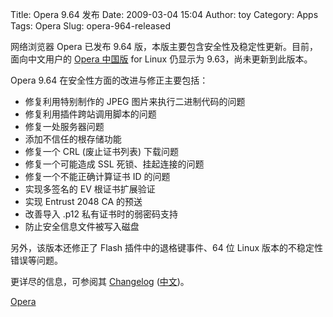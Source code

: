 Title: Opera 9.64 发布
Date: 2009-03-04 15:04
Author: toy
Category: Apps
Tags: Opera
Slug: opera-964-released

网络浏览器 Opera 已发布 9.64
版，本版主要包含安全性及稳定性更新。目前，面向中文用户的 [Opera
中国版](http://www.operachina.com/linux/) for Linux 仍显示为
9.63，尚未更新到此版本。

Opera 9.64 在安全性方面的改进与修正主要包括：

-   修复利用特别制作的 JPEG 图片来执行二进制代码的问题
-   修复利用插件跨站调用脚本的问题
-   修复一处服务器问题
-   添加不信任的根存储功能
-   修复一个 CRL (废止证书列表) 下载问题
-   修复一个可能造成 SSL 死锁、挂起连接的问题
-   修复一个不能正确计算证书 ID 的问题
-   实现多签名的 EV 根证书扩展验证
-   实现 Entrust 2048 CA 的预送
-   改善导入 .p12 私有证书时的弱密码支持
-   防止安全信息文件被写入磁盘

另外，该版本还修正了 Flash 插件中的退格键事件、64 位 Linux
版本的不稳定性错误等问题。

更详尽的信息，可参阅其
[Changelog](http://www.opera.com/docs/changelogs/linux/964/)
([中文](http://bbs.operachina.com/viewtopic.php?f=26&t=41455))。

[Opera](http://www.opera.com/browser/download/)
